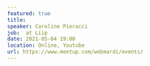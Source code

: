 ```yaml
---
featured: true
title: 
speaker: Caroline Pieracci
job:  at Liip 
date: 2021-05-04 19:00
location: Online, Youtube
url: https://www.meetup.com/webmardi/events/
---
```

